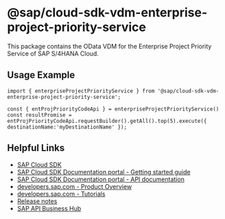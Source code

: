 # @sap/cloud-sdk-vdm-enterprise-project-priority-service

This package contains the OData VDM for the Enterprise Project Priority Service of SAP S/4HANA Cloud.

## Usage Example
```
import { enterpriseProjectPriorityService } from '@sap/cloud-sdk-vdm-enterprise-project-priority-service';

const { entProjPriorityCodeApi } = enterpriseProjectPriorityService()
const resultPromise = entProjPriorityCodeApi.requestBuilder().getAll().top(5).execute({ destinationName:'myDestinationName' });

```

## Helpful Links

- [SAP Cloud SDK](https://github.com/SAP/cloud-sdk-js)
- [SAP Cloud SDK Documentation portal - Getting started guide](https://sap.github.io/cloud-sdk/docs/js/getting-started)
- [SAP Cloud SDK Documentation portal - API documentation](https://sap.github.io/cloud-sdk/docs/js/api)
- [developers.sap.com - Product Overview](https://developers.sap.com/topics/cloud-sdk.html)
- [developers.sap.com - Tutorials](https://developers.sap.com/tutorial-navigator.html?tag=software-product:technology-platform/sap-cloud-sdk&tag=tutorial:type/tutorial&tag=programming-tool:javascript)
- [Release notes](https://help.sap.com/doc/2324e9c3b28748a4ae2ad08166d77675/1.0/en-US/js-index.html)
- [SAP API Business Hub](https://api.sap.com/)
